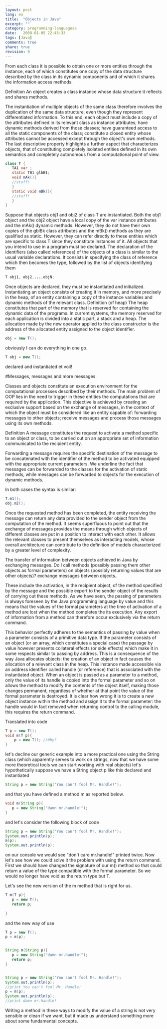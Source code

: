 ```yaml
---
layout: post
lang: en
title:  "Objects in Java"
excerpt: ""
category: programming-languagesa
date:   2008-01-05 22:45:33
tags: [Java]
comments: true
share: true
revision: 0
---
```


From each class it is possible to obtain one or more entities through the instance, each of which constitutes one
copy of the data structure described by the class in its dynamic components and of which it shares the information access methods.

Definition
An object creates a class instance whose data structure it reflects and shares methods.

The instantiation of multiple objects of the same class therefore involves the duplication of the same data structure, even though they represent differentiated information.
To this end, each object must include a copy of the attributes defined in its relevant class as instance attributes;
have dynamic methods derived from those classes; have guaranteed access to all the static components of the class;
constitute a closed entity whose attributes cannot be accessed except through the object's own methods.
The last descriptive property highlights a further aspect that characterizes objects, that of constituting completely isolated entities
defined in its own semantics and completely autonomous from a computational point of view.

```java
class T {
   TA1 var ;
   static TB1 glbB1;
   void mAk(){
   //stuff!
   }
   static void mBk(){
   //stuff!
   }
}
```

Suppose that objects obj1 and obj2 of class T are instantiated.
Both the obj1 object and the obj2 object have a local copy of the var instance attributes and the mAk() dynamic methods.
However, they do not have their own copies of the gblBk class attributes and the mBk() methods as they are qualified as static.
However, they can refer directly to these entities which are specific to class T since they constitute instances of it.
All objects that you intend to use in a program must be declared.
The declaration of the identifiers (also called references) of the objects of a class is similar to the usual variable declarations.
It consists in specifying the class of reference which then becomes the type, followed by the list of objects identifying them

```java
T obj1, obj2,...,objN;
```

Once objects are declared, they must be instantiated and initialized. Instantiating an object consists of creating it in memory,
and more precisely in the heap, of an entity containing a copy of the instance variables and dynamic methods of the relevant class.
Definition (of heap) The heap constitutes that part of the memory that is reserved for containing the dynamic data of the programs.
In current systems, the memory reserved for each application is divided into a static part, a stack and a heap.
The allocation made by the new operator applied to the class constructor is the address of the allocated entity assigned
to the object identifier.

```java
obj = new T();
```

obviously I can do everything in one go.

```java
T obj = new T();
```

declared and instantiated et voil!

#Messages, messages and more messages.

Classes and objects constitute an execution environment for the computational processes described by their methods.
The main problem of OOP lies in the need to trigger in these entities the computations that are required by the application.
This objective is achieved by creating an exclusive support based on the exchange of messages, in the context of which the object must be considered
like an entity capable of: forwarding messages to other objects; receive messages and process those messages using its own methods.

Definition
A message constitutes the request to activate a method specific to an object or class,
to be carried out on an appropriate set of information communicated to the recipient entity.

Forwarding a message requires the specific destination of the message to be concatenated with the identifier of the method to be activated
equipped with the appropriate current parameters.
We underline the fact that messages can be forwarded to the classes for the activation of static methods,
while messages can be forwarded to objects for the execution of dynamic methods.

In both cases the syntax is similar:

```java
T.m1();
obj.m2();
```

Once the requested method has been completed, the entity receiving the message can return any data provided to the sender object
from the computation of the method. It seems superfluous to point out that the exchange of messages provides the means through which objects of
different classes are put in a position to interact with each other. It allows the relevant classes to present themselves as interacting models,
whose overall architecture can contribute to the definition of models characterized by a greater level of complexity.

The transfer of information between objects achieved in Java by exchanging messages.
Do I call methods (possibly passing them other objects as formal parameters) on objects (possibly returning values ​​that are other objects)?
exchange messages between objects..

These include the activation, in the recipient object, of the method specified by the message and the possible export to the sender object
of the results of carrying out these methods. As we have seen, the passing of parameters is always foreseen by the Java programming language
by value and this means that the values ​​of the formal parameters at the time of activation of a method are lost when the method completes the
its execution. Any export of information from a method can therefore occur exclusively via the return command.

This behavior perfectly adheres to the semantics of passing by value when a parameter consists of a primitive data type.
If the parameter consists of an object (or an array, which constitutes a special case) the passage by value however presents
collateral effects (or side effects) which make it in some respects similar to passing by address. This is a consequence of the way Java
allocates objects: the creation of an object in fact causes the allocation of a relevant class in the heap. This instance made accessible
via an address identifier called handle (or reference) that is associated with the instantiated object.
When an object is passed as a parameter to a method, only the value of its handle is copied into the formal parameter and so on
allows the method to modify the contents of the object itself, making those changes permanent, regardless of whether at that point
 the value of the formal parameter is destroyed.
It is clear how wrong it is to create a new object instance within the method and assign it to the formal parameter: the handle would in fact
removed when returning control to the calling module, this requires the return command.

Translated into code

```java
T p = new T();
void m(T p){
    p = new T(); //Why?
}
```

let's decline our generic example into a more practical one using the String class (which apparently serves to work on strings, now that
we have some more theoretical tools we can start working with real objects) let's hypothetically suppose we have a String object p like this
declared and instantiated

```java
String p = new String("You can't fool Mr. Handle!");
```
and that you have defined a method m as reported below.

```java
void m(String p){
   p = new String("damn mr.handle!");
}
```

and let's consider the following block of code

```java
String p = new String("You can't fool Mr. Handle!");
System.out.println(p);
m(p);
System.out.println(p);
```
on our console we would see "don't care mr.handle!" printed twice. Now let's see how we could solve it
the problem with using the return command. First we should have changed the signature of our m() method so that
could return a value of the type compatible with the formal parameter. So we would no longer have void as the return type but T.

Let's see the new version of the m method that is right for us.

```java
T m(T p){
   p = new T(); 
   return p;
   
}
```
and the new way of use
```java
T p = new T();
p = m(p);
```



```java

String m(String p){
   p = new String("damn mr.handle!");
   return p;
}


String p = new String("You can't fool Mr. Handle!");
System.out.println(p);
//print You can't fool Mr. Handle!
p = m(p);
System.out.println(p);
//print damn mr.handle!
```

Writing a method in these ways to modify the value of a string is not very sensible or clean if we want, but
it made us understand something more about some fundamental concepts.

